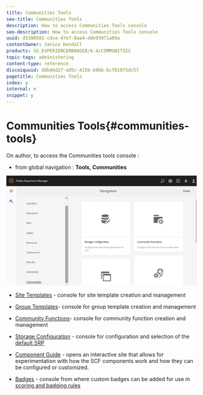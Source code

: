 ```yaml
---
title: Communities Tools
seo-title: Communities Tools
description: How to access Communities Tools console
seo-description: How to access Communities Tools console
uuid: d5300581-cdce-47e7-8aa4-dde93971a69a
contentOwner: Janice Kendall
products: SG_EXPERIENCEMANAGER/6.4/COMMUNITIES
topic-tags: administering
content-type: reference
discoiquuid: ddb4bd27-ad5c-415b-b8bb-bcf81075dc57
pagetitle: Communities Tools
index: y
internal: n
snippet: y
---
```


# Communities Tools{#communities-tools}

On author, to access the Communities tools console :

* from global navigation : **Tools, Communities**

![](assets/chlimage_1-129.png)

* [Site Templates](../../communities/using/sites.md) - console for site template creation and management
* [Group Templates](../../communities/using/tools-groups.md)- console for group template creation and management
* [Community Functions](../../communities/using/functions.md)- console for community function creation and management
* [Storage Configuration](../../communities/using/srp-config.md) - console for configuration and selection of the [default SRP](../../communities/using/working-with-srp.md)

* [Component Guide](../../communities/using/components-guide.md) - opens an interactive site that allows for experimentation with how the SCF components work and how they can be configured or customized.
* [Badges](../../communities/using/badges.md) - console from where custom badges can be added for use in [scoring and badging rules](../../communities/using/implementing-scoring.md)

